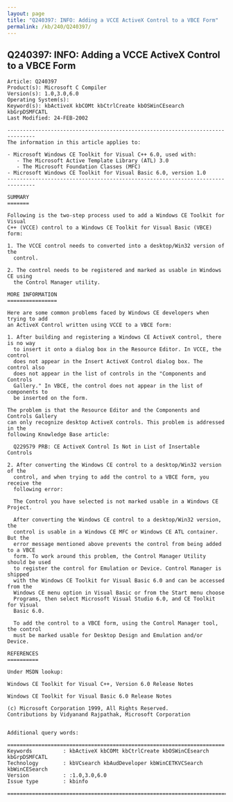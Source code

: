 ```yaml
---
layout: page
title: "Q240397: INFO: Adding a VCCE ActiveX Control to a VBCE Form"
permalink: /kb/240/Q240397/
---
```


## Q240397: INFO: Adding a VCCE ActiveX Control to a VBCE Form

	Article: Q240397
	Product(s): Microsoft C Compiler
	Version(s): 1.0,3.0,6.0
	Operating System(s): 
	Keyword(s): kbActiveX kbCOMt kbCtrlCreate kbOSWinCEsearch kbGrpDSMFCATL
	Last Modified: 24-FEB-2002
	
	-------------------------------------------------------------------------------
	The information in this article applies to:
	
	- Microsoft Windows CE Toolkit for Visual C++ 6.0, used with:
	   - The Microsoft Active Template Library (ATL) 3.0 
	   - The Microsoft Foundation Classes (MFC) 
	- Microsoft Windows CE Toolkit for Visual Basic 6.0, version 1.0 
	-------------------------------------------------------------------------------
	
	SUMMARY
	=======
	
	Following is the two-step process used to add a Windows CE Toolkit for Visual
	C++ (VCCE) control to a Windows CE Toolkit for Visual Basic (VBCE) form:
	
	1. The VCCE control needs to converted into a desktop/Win32 version of the
	  control.
	
	2. The control needs to be registered and marked as usable in Windows CE using
	  the Control Manager utility.
	
	MORE INFORMATION
	================
	
	Here are some common problems faced by Windows CE developers when trying to add
	an ActiveX Control written using VCCE to a VBCE form:
	
	1. After building and registering a Windows CE ActiveX control, there is no way
	  to insert it onto a dialog box in the Resource Editor. In VCCE, the control
	  does not appear in the Insert ActiveX Control dialog box. The control also
	  does not appear in the list of controls in the "Components and Controls
	  Gallery." In VBCE, the control does not appear in the list of components to
	  be inserted on the form.
	
	The problem is that the Resource Editor and the Components and Controls Gallery
	can only recognize desktop ActiveX controls. This problem is addressed in the
	following Knowledge Base article:
	
	  Q229579 PRB: CE ActiveX Control Is Not in List of Insertable Controls
	
	2. After converting the Windows CE control to a desktop/Win32 version of the
	  control, and when trying to add the control to a VBCE form, you receive the
	  following error:
	
	  The Control you have selected is not marked usable in a Windows CE Project.
	
	  After converting the Windows CE control to a desktop/Win32 version, the
	  control is usable in a Windows CE MFC or Windows CE ATL container. But the
	  error message mentioned above prevents the control from being added to a VBCE
	  form. To work around this problem, the Control Manager Utility should be used
	  to register the control for Emulation or Device. Control Manager is shipped
	  with the Windows CE Toolkit for Visual Basic 6.0 and can be accessed from the
	  Windows CE menu option in Visual Basic or from the Start menu choose
	  Programs, then select Microsoft Visual Studio 6.0, and CE Toolkit for Visual
	  Basic 6.0.
	
	  To add the control to a VBCE form, using the Control Manager tool, the control
	  must be marked usable for Desktop Design and Emulation and/or Device.
	
	REFERENCES
	==========
	
	Under MSDN lookup:
	
	Windows CE Toolkit for Visual C++, Version 6.0 Release Notes
	
	Windows CE Toolkit for Visual Basic 6.0 Release Notes
	
	(c) Microsoft Corporation 1999, All Rights Reserved.
	Contributions by Vidyanand Rajpathak, Microsoft Corporation
	
	
	Additional query words:
	
	======================================================================
	Keywords          : kbActiveX kbCOMt kbCtrlCreate kbOSWinCEsearch kbGrpDSMFCATL 
	Technology        : kbVCsearch kbAudDeveloper kbWinCETKVCSearch kbWinCESearch
	Version           : :1.0,3.0,6.0
	Issue type        : kbinfo
	
	=============================================================================
	
